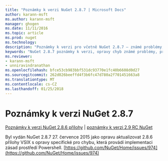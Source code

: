```yaml
---
title: "Poznámky k verzi NuGet 2.8.7 | Microsoft Docs"
author: karann-msft
ms.author: karann-msft
manager: ghogen
ms.date: 11/11/2016
ms.topic: article
ms.prod: nuget
ms.technology: 
description: "Poznámky k verzi pro včetně NuGet 2.8.7 – známé problémy, opravy chyb, přidaných funkcí a chcete."
keywords: "NuGet 2.8.7 poznámky k verzi, opravy chyb známé problémy, přidat funkce, chcete"
ms.reviewer:
- karann-msft
- unniravindranathan
ms.openlocfilehash: bfce53cb983bbf531dc93770e1fc40b6608d0d27
ms.sourcegitcommit: 262d026beeffd4f3b6fc47d780a2f701451663a8
ms.translationtype: MT
ms.contentlocale: cs-CZ
ms.lasthandoff: 01/25/2018
---
```

# <a name="nuget-287-release-notes"></a>Poznámky k verzi NuGet 2.8.7

[Poznámky k verzi NuGet 2.8.6 přílohy](../release-notes/nuget-2.8.6.md) | [poznámky k verzi 2.9 RC NuGet](../release-notes/nuget-2.9-RC.md)

Byl vydán NuGet 2.8.7 27. července 2015 jako opravu aktualizovat 2.8.6 přílohy VSIX s opravy specifické pro chybu, která provádí implementaci zásad prostředí Powershell.
[https://github.com/NuGet/Home/issues/974](https://github.com/NuGet/Home/issues/974)